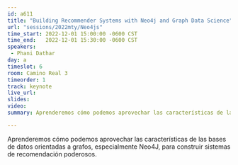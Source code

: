 ```yaml
---
id: a611
title: "Building Recommender Systems with Neo4j and Graph Data Science"
url: "sessions/2022mty/Neo4js"
time_start: 2022-12-01 15:00:00 -0600 CST
time_end:   2022-12-01 15:30:00 -0600 CST
speakers:
 - Phani Dathar
day: a
timeslot: 6
room: Camino Real 3
timeorder: 1
track: keynote
live_url: 
slides: 
video: 
summary: Aprenderemos cómo podemos aprovechar las características de las bases de datos orientadas a grafos, especialmente Neo4J, para construir sistemas de recomendación poderosos.

---
```


Aprenderemos cómo podemos aprovechar las características de las bases de datos orientadas a grafos, especialmente Neo4J, para construir sistemas de recomendación poderosos.
